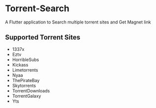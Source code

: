 # Torrent-Search

A Flutter application to Search multiple torrent sites and Get Magnet link

## Supported Torrent Sites

* 1337x
* Eztv
* HorribleSubs
* Kickass
* Limetorrents
* Nyaa
* ThePirateBay
* Skytorrents
* TorrentDownloads
* TorrentGalaxy
* Yts



